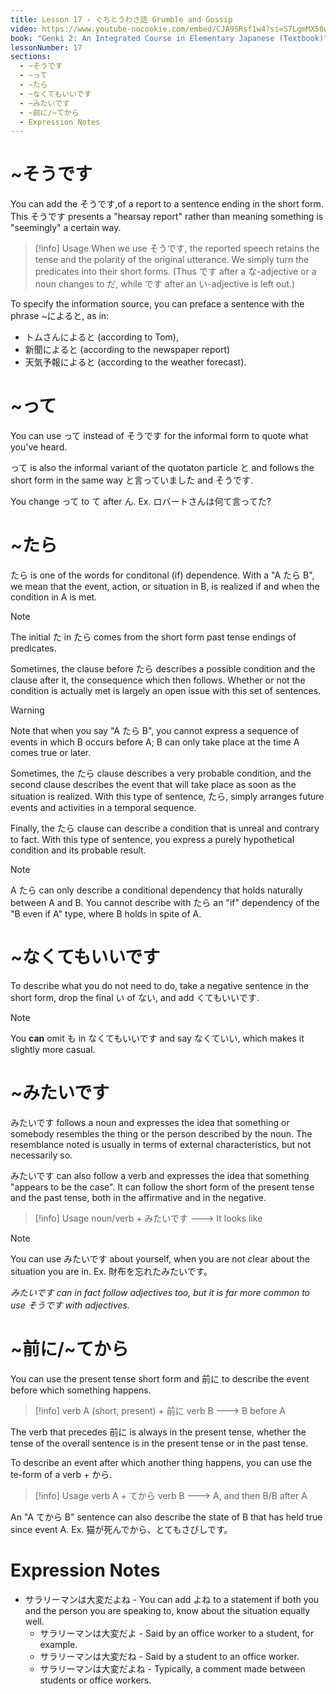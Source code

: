 ```yaml
---
title: Lesson 17 - ぐちとうわさ話 Grumble and Gossip
video: https://www.youtube-nocookie.com/embed/CJA9SRsf1w4?si=S7LgmMX58wflX2NK
book: "Genki 2: An Integrated Course in Elementary Japanese (Textbook)"
lessonNumber: 17
sections:
  - ~そうです
  - ~って
  - ~たら
  - ~なくてもいいです
  - ~みたいです
  - ~前に/~てから
  - Expression Notes
---
```


# ~そうです

You can add the そうです,of a report to a sentence ending in the short form. This そうです presents a "hearsay report" rather than meaning something is "seemingly" a certain way.

> [!info] Usage
> When we use そうです, the reported speech retains the tense and the polarity of the original utterance. We simply turn the predicates into their short forms. (Thus です after a な-adjective or a noun changes to だ, while です after an い-adjective is left out.)

To specify the information source, you can preface a sentence with the phrase ~によると, as in:

- トムさんによると (according to Tom),
- 新聞によると (according to the newspaper report)
- 天気予報によると (according to the weather forecast).

# ~って

You can use って instead of そうです for the informal form to quote what you've heard.

って is also the informal variant of the quotaton particle と and follows the short form in the same way と言っていました and そうです.

You change って to て after ん.
Ex. ロバートさんは何て言ってた?

# ~たら

たら is one of the words for conditonal (if) dependence. With a "A たら B", we mean that the event, action, or situation in B, is realized if and when the condition in A is met.

> [!note]
> The initial た in たら comes from the short form past tense endings of predicates.

Sometimes, the clause before たら describes a possible condition and the clause after it, the consequence which then follows. Whether or not the condition is actually met is largely an open issue with this set of sentences.

> [!warning]
> Note that when you say "A たら B", you cannot express a sequence of events in which B occurs before A; B can only take place at the time A comes true or later.

Sometimes, the たら clause describes a very probable condition, and the second clause describes the event that will take place as soon as the situation is realized. With this type of sentence, たら, simply arranges future events and activities in a temporal sequence.

Finally, the たら clause can describe a condition that is unreal and contrary to fact. With this type of sentence, you express a purely hypothetical condition and its probable result.

> [!note]
> A たら can only describe a conditional dependency that holds naturally between A and B. You cannot describe with たら an "if" dependency of the "B even if A" type, where B holds in spite of A.

# ~なくてもいいです

To describe what you do not need to do, take a negative sentence in the short form, drop the final い of ない, and add くてもいいです.

> [!note]
> You **can** omit も in なくてもいいです and say なくていい, which makes it slightly more casual.

# ~みたいです

みたいです follows a noun and expresses the idea that something or somebody resembles the thing or the person described by the noun. The resemblance noted is usually in terms of external characteristics, but not necessarily so.

みたいです can also follow a verb and expresses the idea that something "appears to be the case". It can follow the short form of the present tense and the past tense, both in the affirmative and in the negative.

> [!info] Usage
> noun/verb + みたいです ---> It looks like

> [!note]
> You can use みたいです about yourself, when you are not clear about the situation you are in.
> Ex. 財布を忘れたみたいです。

_みたいです can in fact follow adjectives too, but it is far more common to use そうです with adjectives._

# ~前に/~てから

You can use the present tense short form and 前に to describe the event before which something happens.

> [!info]
> verb A (short, present) + 前に verb B ---> B before A

The verb that precedes 前に is always in the present tense, whether the tense of the overall sentence is in the present tense or in the past tense.

To describe an event after which another thing happens, you can use the te-form of a verb + から.

> [!info] Usage
> verb A + てから verb B ---> A, and then B/B after A

An "A てから B" sentence can also describe the state of B that has held true since event A.
Ex. 猫が死んでから、とてもさびしです。

# Expression Notes

- サラリーマンは大変だよね - You can add よね to a statement if both you and the person you are speaking to, know about the situation equally well.
  - サラリーマンは大変だよ - Said by an office worker to a student, for example.
  - サラリーマンは大変だね - Said by a student to an office worker.
  - サラリーマンは大変だよね - Typically, a comment made between students or office workers.
